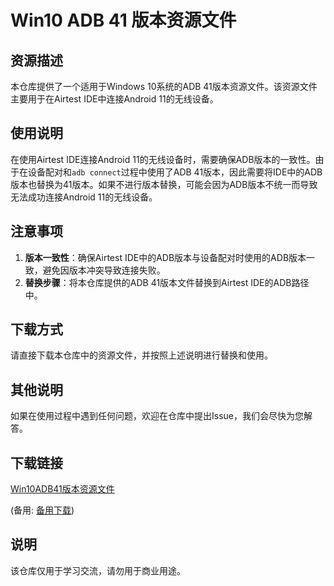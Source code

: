 # Win10 ADB 41 版本资源文件

## 资源描述

本仓库提供了一个适用于Windows 10系统的ADB 41版本资源文件。该资源文件主要用于在Airtest IDE中连接Android 11的无线设备。

## 使用说明

在使用Airtest IDE连接Android 11的无线设备时，需要确保ADB版本的一致性。由于在设备配对和`adb connect`过程中使用了ADB 41版本，因此需要将IDE中的ADB版本也替换为41版本。如果不进行版本替换，可能会因为ADB版本不统一而导致无法成功连接Android 11的无线设备。

## 注意事项

1. **版本一致性**：确保Airtest IDE中的ADB版本与设备配对时使用的ADB版本一致，避免因版本冲突导致连接失败。
2. **替换步骤**：将本仓库提供的ADB 41版本文件替换到Airtest IDE的ADB路径中。

## 下载方式

请直接下载本仓库中的资源文件，并按照上述说明进行替换和使用。

## 其他说明

如果在使用过程中遇到任何问题，欢迎在仓库中提出Issue，我们会尽快为您解答。

## 下载链接
[Win10ADB41版本资源文件](https://pan.quark.cn/s/32b757fed489) 

(备用: [备用下载](https://pan.baidu.com/s/1mDK4DFDPQ96XQYtsTqwA0g?pwd=1234))

## 说明

该仓库仅用于学习交流，请勿用于商业用途。
